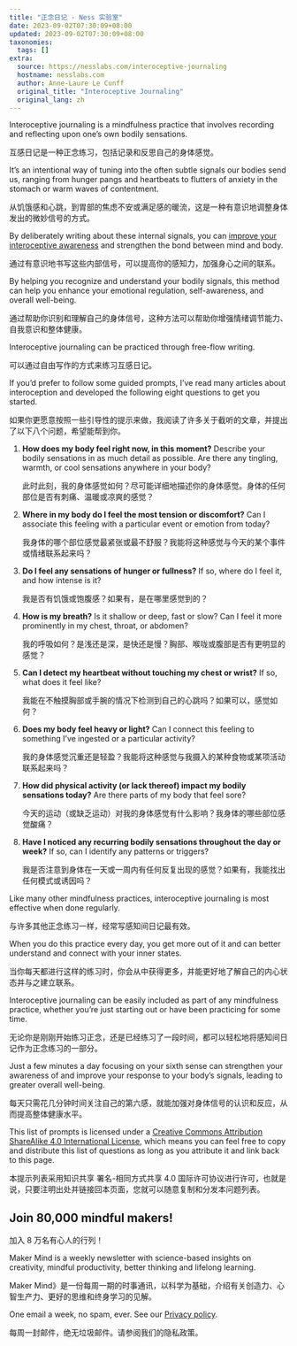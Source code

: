 ```yaml
---
title: "正念日记 - Ness 实验室"
date: 2023-09-02T07:30:09+08:00
updated: 2023-09-02T07:30:09+08:00
taxonomies:
  tags: []
extra:
  source: https://nesslabs.com/interoceptive-journaling
  hostname: nesslabs.com
  author: Anne-Laure Le Cunff
  original_title: "Interoceptive Journaling"
  original_lang: zh
---
```


Interoceptive journaling is a mindfulness practice that involves recording and reflecting upon one’s own bodily sensations.  

互感日记是一种正念练习，包括记录和反思自己的身体感觉。  

It’s an intentional way of tuning into the often subtle signals our bodies send us, ranging from hunger pangs and heartbeats to flutters of anxiety in the stomach or warm waves of contentment.  

从饥饿感和心跳，到胃部的焦虑不安或满足感的暖流，这是一种有意识地调整身体发出的微妙信号的方式。

By deliberately writing about these internal signals, you can [improve your interoceptive awareness](https://nesslabs.com/interoception) and strengthen the bond between mind and body.  

通过有意识地书写这些内部信号，可以提高你的感知力，加强身心之间的联系。  

By helping you recognize and understand your bodily signals, this method can help you enhance your emotional regulation, self-awareness, and overall well-being.  

通过帮助你识别和理解自己的身体信号，这种方法可以帮助你增强情绪调节能力、自我意识和整体健康。

Interoceptive journaling can be practiced through free-flow writing.  

可以通过自由写作的方式来练习互感日记。  

If you’d prefer to follow some guided prompts, I’ve read many articles about interoception and developed the following eight questions to get you started.  

如果你更愿意按照一些引导性的提示来做，我阅读了许多关于截听的文章，并提出了以下八个问题，希望能帮到你。

1.  **How does my body feel right now, in this moment?** Describe your bodily sensations in as much detail as possible. Are there any tingling, warmth, or cool sensations anywhere in your body?  
    
    此时此刻，我的身体感觉如何？尽可能详细地描述你的身体感觉。身体的任何部位是否有刺痛、温暖或凉爽的感觉？
2.  **Where in my body do I feel the most tension or discomfort?** Can I associate this feeling with a particular event or emotion from today?  
    
    我身体的哪个部位感觉最紧张或最不舒服？我能将这种感觉与今天的某个事件或情绪联系起来吗？
3.  **Do I feel any sensations of hunger or fullness?** If so, where do I feel it, and how intense is it?  
    
    我是否有饥饿或饱腹感？如果有，是在哪里感觉到的？
4.  **How is my breath?** Is it shallow or deep, fast or slow? Can I feel it more prominently in my chest, throat, or abdomen?  
    
    我的呼吸如何？是浅还是深，是快还是慢？胸部、喉咙或腹部是否有更明显的感觉？
5.  **Can I detect my heartbeat without touching my chest or wrist?** If so, what does it feel like?  
    
    我能在不触摸胸部或手腕的情况下检测到自己的心跳吗？如果可以，感觉如何？
6.  **Does my body feel heavy or light?** Can I connect this feeling to something I’ve ingested or a particular activity?  
    
    我的身体感觉沉重还是轻盈？我能将这种感觉与我摄入的某种食物或某项活动联系起来吗？
7.  **How did physical activity (or lack thereof) impact my bodily sensations today?** Are there parts of my body that feel sore?  
    
    今天的运动（或缺乏运动）对我的身体感觉有什么影响？我身体的哪些部位感觉酸痛？
8.  **Have I noticed any recurring bodily sensations throughout the day or week?** If so, can I identify any patterns or triggers?  
    
    我是否注意到身体在一天或一周内有任何反复出现的感觉？如果有，我能找出任何模式或诱因吗？

Like many other mindfulness practices, interoceptive journaling is most effective when done regularly.  

与许多其他正念练习一样，经常写感知间日记最有效。  

When you do this practice every day, you get more out of it and can better understand and connect with your inner states.   

当你每天都进行这样的练习时，你会从中获得更多，并能更好地了解自己的内心状态并与之建立联系。

Interoceptive journaling can be easily included as part of any mindfulness practice, whether you’re just starting out or have been practicing for some time.  

无论你是刚刚开始练习正念，还是已经练习了一段时间，都可以轻松地将感知间日记作为正念练习的一部分。  

Just a few minutes a day focusing on your sixth sense can strengthen your awareness of and improve your response to your body’s signals, leading to greater overall well-being.  

每天只需花几分钟时间关注自己的第六感，就能加强对身体信号的认识和反应，从而提高整体健康水平。

This list of prompts is licensed under a [Creative Commons Attribution ShareAlike 4.0 International License](http://creativecommons.org/licenses/by-sa/4.0/), which means you can feel free to copy and distribute this list of questions as long as you attribute it and link back to this page.  

本提示列表采用知识共享 署名-相同方式共享 4.0 国际许可协议进行许可，也就是说，只要注明出处并链接回本页面，您就可以随意复制和分发本问题列表。

  

## Join 80,000 mindful makers!  

加入 8 万名有心人的行列！

Maker Mind is a weekly newsletter with science-based insights on creativity, mindful productivity, better thinking and lifelong learning.  

Maker Mind》是一份每周一期的时事通讯，以科学为基础，介绍有关创造力、心智生产力、更好的思维和终身学习的见解。

One email a week, no spam, ever. See our [Privacy policy](https://nesslabs.com/privacy).  

每周一封邮件，绝无垃圾邮件。请参阅我们的隐私政策。
